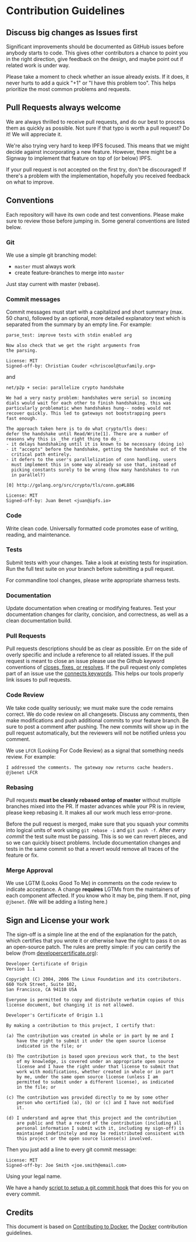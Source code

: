 # Contribution Guidelines

## Discuss big changes as Issues first

Significant improvements should be documented as GitHub issues before anybody starts to code. This gives other contributors a chance to point you in the right direction, give feedback on the design, and maybe point out if related work is under way.

Please take a moment to check whether an issue already exists. If it does, it never hurts to add a quick "+1" or "I have this problem too". This helps prioritize the most common problems and requests.

## Pull Requests always welcome

We are always thrilled to receive pull requests, and do our best to process them as quickly as possible. Not sure if that typo is worth a pull request? Do it! We will appreciate it.

We're also trying very hard to keep IPFS focused. This means that we might decide against incorporating a new feature. However, there might be a Signway to implement that feature on top of (or below) IPFS.

If your pull request is not accepted on the first try, don't be discouraged! If there's a problem with the implementation, hopefully you received feedback on what to improve.

## Conventions

Each repository will have its own code and test conventions. Please make sure to review those before jumping in. Some general conventions are listed below.

### Git

We use a simple git branching model:

- `master` must always work
- create feature-branches to merge into `master`

Just stay current with master (rebase).

### Commit messages

Commit messages must start with a capitalized and short summary (max. 50 chars), followed by an optional, more detailed explanatory text which is separated from the summary by an empty line. For example:

```
parse_test: improve tests with stdin enabled arg

Now also check that we get the right arguments from
the parsing.

License: MIT
Signed-off-by: Christian Couder <chriscool@tuxfamily.org>
```

and

```
net/p2p + secio: parallelize crypto handshake

We had a very nasty problem: handshakes were serial so incoming
dials would wait for each other to finish handshaking. this was
particularly problematic when handshakes hung-- nodes would not
recover quickly. This led to gateways not bootstrapping peers
fast enough.

The approach taken here is to do what crypto/tls does:
defer the handshake until Read/Write[1]. There are a number of
reasons why this is _the right thing to do_:
- it delays handshaking until it is known to be necessary (doing io)
- it "accepts" before the handshake, getting the handshake out of the
  critical path entirely.
- it defers to the user's parallelization of conn handling. users
  must implement this in some way already so use that, instead of
  picking constants surely to be wrong (how many handshakes to run
  in parallel?)

[0] http://golang.org/src/crypto/tls/conn.go#L886

License: MIT
Signed-off-by: Juan Benet <juan@ipfs.io>
```


### Code

Write clean code. Universally formatted code promotes ease of writing, reading, and maintenance.

### Tests

Submit tests with your changes. Take a look at existing tests for inspiration. Run the full test suite on your branch before submitting a pull request.

For commandline tool changes, please write appropriate sharness tests.

### Documentation

Update documentation when creating or modifying features. Test your documentation changes for clarity, concision, and correctness, as well as a clean documentation build.

### Pull Requests

Pull requests descriptions should be as clear as possible. Err on the side of overly specific and include a reference to all related issues. If the pull request is meant to close an issue please use the Github keyword conventions of [closes, fixes, or resolves]( https://help.github.com/articles/closing-issues-via-commit-messages/). If the pull request only completes part of an issue use the [connects keywords]( https://github.com/waffleio/waffle.io/wiki/FAQs#prs-connect-keywords). This helps our tools properly link issues to pull requests. 

### Code Review

We take code quality seriously; we must make sure the code remains correct. We do code review on all changesets. Discuss any comments, then make modifications and push additional commits to your feature branch. Be sure to post a comment after pushing. The new commits will show up in the pull request automatically, but the reviewers will not be notified unless you comment.

We use `LFCR` (Looking For Code Review) as a signal that something needs review. For example:

```
I addressed the comments. The gateway now returns cache headers.
@jbenet LFCR
```

### Rebasing

Pull requests **must be cleanly rebased ontop of master** without multiple branches mixed into the PR. If master advances while your PR is in review, please keep rebasing it. It makes all our work much less error-prone.

Before the pull request is merged, make sure that you squash your commits into logical units of work using `git rebase -i` and `git push -f`. After _every commit_ the test suite must be passing. This is so we can revert pieces, and so we can quickly bisect problems. Include documentation changes and tests in the same commit so that a revert would remove all traces of the feature or fix.

### Merge Approval

We use LGTM (Looks Good To Me) in comments on the code review to indicate acceptance. A change **requires** LGTMs from the maintainers of each component affected. If you know who it may be, ping them. If not, ping `@jbenet`. (We will be adding a listing here.)


## Sign and License your work

The sign-off is a simple line at the end of the explanation for the patch, which certifies that you wrote it or otherwise have the right to pass it on as an open-source patch. The rules are pretty simple: if you can certify the below (from [developercertificate.org](http://developercertificate.org)):

```
Developer Certificate of Origin
Version 1.1

Copyright (C) 2004, 2006 The Linux Foundation and its contributors.
660 York Street, Suite 102,
San Francisco, CA 94110 USA

Everyone is permitted to copy and distribute verbatim copies of this
license document, but changing it is not allowed.

Developer's Certificate of Origin 1.1

By making a contribution to this project, I certify that:

(a) The contribution was created in whole or in part by me and I
    have the right to submit it under the open source license
    indicated in the file; or

(b) The contribution is based upon previous work that, to the best
    of my knowledge, is covered under an appropriate open source
    license and I have the right under that license to submit that
    work with modifications, whether created in whole or in part
    by me, under the same open source license (unless I am
    permitted to submit under a different license), as indicated
    in the file; or

(c) The contribution was provided directly to me by some other
    person who certified (a), (b) or (c) and I have not modified
    it.

(d) I understand and agree that this project and the contribution
    are public and that a record of the contribution (including all
    personal information I submit with it, including my sign-off) is
    maintained indefinitely and may be redistributed consistent with
    this project or the open source license(s) involved.
```

Then you just add a line to every git commit message:

```
License: MIT
Signed-off-by: Joe Smith <joe.smith@email.com>
```

Using your legal name.

We have a handy [script to setup a git commit hook](dev/tools/hooks/setup_commit_msg_hook.sh) that does this
for you on every commit.

## Credits

This document is based on [Contributing to Docker](https://github.com/docker/docker/blob/master/CONTRIBUTING.md), the [Docker](https://github.com/docker/docker) contribution guidelines.
